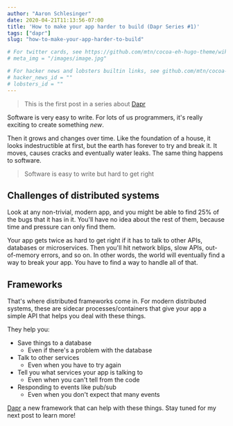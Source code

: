 ```yaml
---
author: "Aaron Schlesinger"
date: 2020-04-21T11:13:56-07:00
title: 'How to make your app harder to build (Dapr Series #1)'
tags: ["dapr"]
slug: "how-to-make-your-app-harder-to-build"

# For twitter cards, see https://github.com/mtn/cocoa-eh-hugo-theme/wiki/Twitter-cards
# meta_img = "/images/image.jpg"

# For hacker news and lobsters builtin links, see github.com/mtn/cocoa-eh-hugo-theme/wiki/Social-Links
# hacker_news_id = ""
# lobsters_id = ""
---
```


> This is the first post in a series about [Dapr](https://github.com/dapr/dapr)

Software is very easy to write. For lots of us programmers, it's really exciting to create something _new_.

Then it grows and changes over time. Like the foundation of a house, it looks indestructible at first, but the earth has forever to try and break it. It moves, causes cracks and eventually water leaks. The same thing happens to software.

>Software is easy to write but hard to get right

## Challenges of distributed systems

Look at any non-trivial, modern app, and you might be able to find 25% of the bugs that it has in it. You'll have no idea about the rest of them, because time and pressure can only find them.

Your app gets twice as hard to get right if it has to talk to other APIs, databases or microservices. Then you'll hit network blips, slow APIs, out-of-memory errors, and so on. In other words, the world will eventually find a way to break your app. You have to find a way to handle all of that.

## Frameworks

That's where distributed frameworks come in. For modern distributed systems, these are sidecar processes/containers that give your app a simple API that helps you deal with these things. 

They help you:

- Save things to a database
    - Even if there's a problem with the database
- Talk to other services
    - Even when you have to try again
- Tell you what services your app is talking to
    - Even when you can't tell from the code
- Responding to events like pub/sub
    - Even when you don't expect that many events

[Dapr](https://github.com/dapr/dapr) a new framework that can help with these things. Stay tuned for my next post to learn more!


